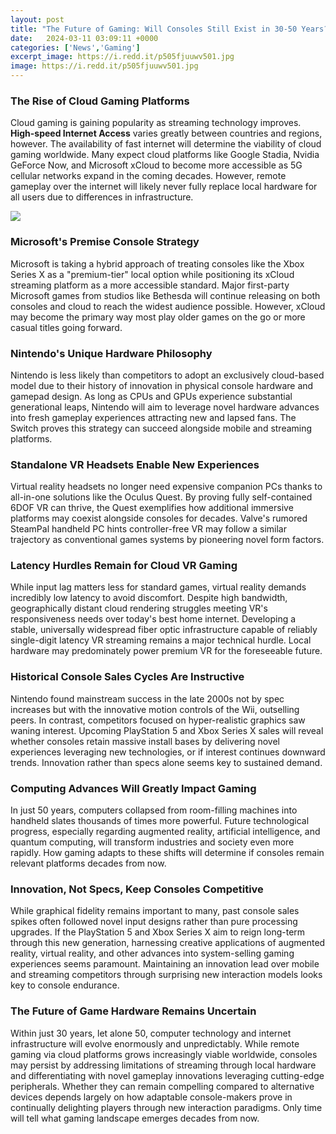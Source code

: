 ```yaml
---
layout: post
title: "The Future of Gaming: Will Consoles Still Exist in 30-50 Years?"
date:   2024-03-11 03:09:11 +0000
categories: ['News','Gaming']
excerpt_image: https://i.redd.it/p505fjuuwv501.jpg
image: https://i.redd.it/p505fjuuwv501.jpg
---
```


### The Rise of **Cloud Gaming Platforms**
Cloud gaming is gaining popularity as streaming technology improves. **High-speed Internet Access** varies greatly between countries and regions, however. The availability of fast internet will determine the viability of cloud gaming worldwide. Many expect cloud platforms like Google Stadia, Nvidia GeForce Now, and Microsoft xCloud to become more accessible as 5G cellular networks expand in the coming decades. However, remote gameplay over the internet will likely never fully replace local hardware for all users due to differences in infrastructure.

![](https://i.redd.it/p505fjuuwv501.jpg)
### Microsoft's Premise Console Strategy  
Microsoft is taking a hybrid approach of treating consoles like the Xbox Series X as a "premium-tier" local option while positioning its xCloud streaming platform as a more accessible standard. Major first-party Microsoft games from studios like Bethesda will continue releasing on both consoles and cloud to reach the widest audience possible. However, xCloud may become the primary way most play older games on the go or more casual titles going forward.
### Nintendo's Unique Hardware Philosophy
Nintendo is less likely than competitors to adopt an exclusively cloud-based model due to their history of innovation in physical console hardware and gamepad design. As long as CPUs and GPUs experience substantial generational leaps, Nintendo will aim to leverage novel hardware advances into fresh gameplay experiences attracting new and lapsed fans. The Switch proves this strategy can succeed alongside mobile and streaming platforms.
### Standalone VR Headsets Enable New Experiences  
Virtual reality headsets no longer need expensive companion PCs thanks to all-in-one solutions like the Oculus Quest. By proving fully self-contained 6DOF VR can thrive, the Quest exemplifies how additional immersive platforms may coexist alongside consoles for decades. Valve's rumored SteamPal handheld PC hints controller-free VR may follow a similar trajectory as conventional games systems by pioneering novel form factors.
### Latency Hurdles Remain for Cloud VR Gaming
While input lag matters less for standard games, virtual reality demands incredibly low latency to avoid discomfort. Despite high bandwidth, geographically distant cloud rendering struggles meeting VR's responsiveness needs over today's best home internet. Developing a stable, universally widespread fiber optic infrastructure capable of reliably single-digit latency VR streaming remains a major technical hurdle. Local hardware may predominately power premium VR for the foreseeable future.
### Historical Console Sales Cycles Are Instructive  
Nintendo found mainstream success in the late 2000s not by spec increases but with the innovative motion controls of the Wii, outselling peers. In contrast, competitors focused on hyper-realistic graphics saw waning interest. Upcoming PlayStation 5 and Xbox Series X sales will reveal whether consoles retain massive install bases by delivering novel experiences leveraging new technologies, or if interest continues downward trends. Innovation rather than specs alone seems key to sustained demand.
### Computing Advances Will Greatly Impact Gaming
In just 50 years, computers collapsed from room-filling machines into handheld slates thousands of times more powerful. Future technological progress, especially regarding augmented reality, artificial intelligence, and quantum computing, will transform industries and society even more rapidly. How gaming adapts to these shifts will determine if consoles remain relevant platforms decades from now.
### Innovation, Not Specs, Keep Consoles Competitive
While graphical fidelity remains important to many, past console sales spikes often followed novel input designs rather than pure processing upgrades. If the PlayStation 5 and Xbox Series X aim to reign long-term through this new generation, harnessing creative applications of augmented reality, virtual reality, and other advances into system-selling gaming experiences seems paramount. Maintaining an innovation lead over mobile and streaming competitors through surprising new interaction models looks key to console endurance.  
### The Future of Game Hardware Remains Uncertain
Within just 30 years, let alone 50, computer technology and internet infrastructure will evolve enormously and unpredictably. While remote gaming via cloud platforms grows increasingly viable worldwide, consoles may persist by addressing limitations of streaming through local hardware and differentiating with novel gameplay innovations leveraging cutting-edge peripherals. Whether they can remain compelling compared to alternative devices depends largely on how adaptable console-makers prove in continually delighting players through new interaction paradigms. Only time will tell what gaming landscape emerges decades from now.